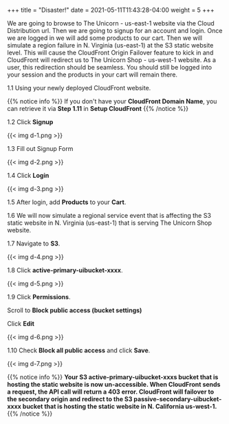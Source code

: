 +++
title = "Disaster!"
date =  2021-05-11T11:43:28-04:00
weight = 5
+++

We are going to browse to The Unicorn - us-east-1 website via the Cloud Distribution url.  Then we are going to signup for an account and login.  Once we are logged in we will add some products to our cart.  Then we will simulate a region failure in N. Virginia (us-east-1) at the S3 static website level.  This will cause the CloudFront Origin Failover feature to kick in and CloudFront will redirect us to The Unicorn Shop - us-west-1 website.  As a user, this redirection should be seamless.  You should still be logged into your session and the products in your cart will remain there.

1.1 Using your newly deployed CloudFront website.

{{% notice info %}}
If you don't have your **CloudFront Domain Name**, you can retrieve it via **Step 1.11** in **Setup CloudFront**
{{% /notice %}}

1.2 Click **Signup**

{{< img d-1.png >}}

1.3 Fill out Signup Form

{{< img d-2.png >}}

1.4 Click **Login**

{{< img d-3.png >}}

1.5 After login, add **Products** to your **Cart**.

1.6 We will now simulate a regional service event that is affecting the S3 static website in N. Virginia (us-east-1) that is serving The Unicorn Shop website.

1.7  Navigate to **S3**.

{{< img d-4.png >}}

1.8 Click **active-primary-uibucket-xxxx**.

{{< img d-5.png >}}

1.9 Click **Permissions**.

Scroll to **Block public access (bucket settings)**

Click **Edit**

{{< img d-6.png >}}

1.10 Check **Block all public access** and click **Save**.

{{< img d-7.png >}}

{{% notice info %}}
**Your S3 active-primary-uibucket-xxxs bucket that is hosting the static website is now un-accessible.  When CloudFront sends a request, the API call will return a 403 error.  CloudFront will failover to the secondary origin and redirect to the S3 passive-secondary-uibucket-xxxx bucket that is hosting the static website in N. California us-west-1.**
{{% /notice %}}


